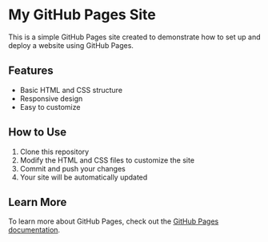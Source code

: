 # My GitHub Pages Site

This is a simple GitHub Pages site created to demonstrate how to set up and deploy a website using GitHub Pages.

## Features

- Basic HTML and CSS structure
- Responsive design
- Easy to customize

## How to Use

1. Clone this repository
2. Modify the HTML and CSS files to customize the site
3. Commit and push your changes
4. Your site will be automatically updated

## Learn More

To learn more about GitHub Pages, check out the [GitHub Pages documentation](https://docs.github.com/en/pages).
